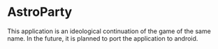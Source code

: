 # AstroParty
This application is an ideological continuation of the game of the same name.
In the future, it is planned to port the application to android. 
